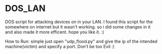 # DOS_LAN
DOS script for attacking devices on in your LAN.
I found this script for the somewhere on internet but it wasn't working.
so i did some changes in it and also made it more efficent.
hope you like it. :)

How to Run:
simple just open "udp_flood.py" and give the ip of the intended machine(victim) and specify a port.
Don't be too Evil :)
